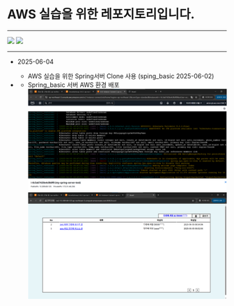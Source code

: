 # AWS 실습을 위한 레포지토리입니다.

---

<img src="https://img.shields.io/badge/AmazonWebService-232F3E?style=flat-square&logo=AmazonWebServices&logoColor=white"/>
<img src="https://img.shields.io/badge/AmazonEC2-FF9900?style=flat-square&logo=AmazonEC2&logoColor=white"/>

---

+ 2025-06-04
  + AWS 실습을 위한 Spring서버 Clone 사용 (sping_basic 2025-06-02)

+
  + Spring_basic 서버 AWS 환경 배포
![EC2 환경 배포 이미지](https://github.com/mmn1300/AWS_Practice/blob/main/deploy_test_img/aws%20%EB%B0%B0%ED%8F%AC%20%EC%8B%A4%ED%96%89%20%EC%9D%B4%EB%AF%B8%EC%A7%80%20-%20ec2%20console.png)
![Spring 서버 실행 이미지](https://github.com/mmn1300/AWS_Practice/blob/main/deploy_test_img/aws%20%EB%B0%B0%ED%8F%AC%20%EC%8B%A4%ED%96%89%20%EC%9D%B4%EB%AF%B8%EC%A7%80.png)

